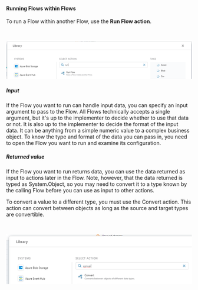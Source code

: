 
#### Running Flows within Flows

To run a Flow within another Flow, use the **Run Flow action**. 
 
<br/>

![img](../../../../images/running4.png)

##### Input

If the Flow you want to run can handle input data, you can specify an input argument to pass to the Flow. All Flows technically accepts a single argument, but it's up to the implementer to decide whether to use that data or not. It is also up to the implementer to decide the format of the input data. It can be anything from a simple numeric value to a complex business object.  To know the type and format of the data you can pass in, you need to open the Flow you want to run and examine its configuration. 

##### Returned value

If the Flow you want to run returns data, you can use the data returned as input to actions later in the Flow. Note, however, that the data returned is typed as System.Object, so you may need to convert it to a type known by the calling Flow before you can use as input to other actions. 

To convert a value to a different type, you must use the Convert action. This action can convert between objects as long as the source and target types are convertible.
 
<br/>

![img](../../../../images/running5.png)